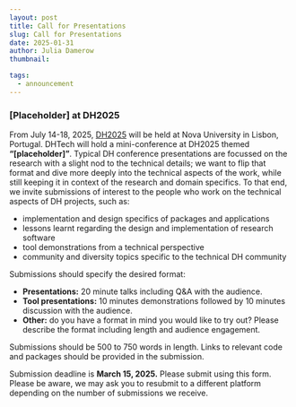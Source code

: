 ```yaml
---
layout: post
title: Call for Presentations
slug: Call for Presentations
date: 2025-01-31
author: Julia Damerow
thumbnail:

tags:
  - announcement
---
```


### [Placeholder] at DH2025

From July 14-18, 2025, [DH2025](https://dh2025.adho.org/) will be held at Nova University in Lisbon, Portugal. DHTech will hold a mini-conference at DH2025 themed **“[placeholder]”**. Typical DH conference presentations are focussed on the research with a slight nod to the technical details; we want to flip that format and dive more deeply into the technical aspects of the work, while still keeping it in context of the research and domain specifics. To that end, we invite submissions of interest to the people who work on the technical aspects of DH projects, such as:

- implementation and design specifics of packages and applications
- lessons learnt regarding the design and implementation of research software
- tool demonstrations from a technical perspective
- community and diversity topics specific to the technical DH community

Submissions should specify the desired format:

- **Presentations:** 20 minute talks including Q&A with the audience.
- **Tool presentations:** 10 minutes demonstrations followed by 10 minutes discussion with the audience.
- **Other:** do you have a format in mind you would like to try out? Please describe the format including length and audience engagement.

Submissions should be 500 to 750 words in length. Links to relevant code and packages should be provided in the submission.

Submission deadline is **March 15, 2025.** Please submit using this form. Please be aware, we may ask you to resubmit to a different platform depending on the number of submissions we receive.
